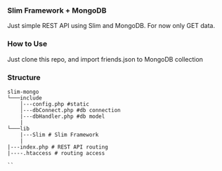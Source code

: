 ### Slim Framework + MongoDB

Just simple REST API using Slim and MongoDB. For now only GET data.

### How to Use

Just clone this repo, and import friends.json to MongoDB collection

### Structure

```
slim-mongo
└───include
    │---config.php #static
    │---dbConnect.php #db connection
    |---dbHandler.php #db model
    |
└───lib
    |---Slim # Slim Framework
    |
|---index.php # REST API routing
|----.htaccess # routing access

``

